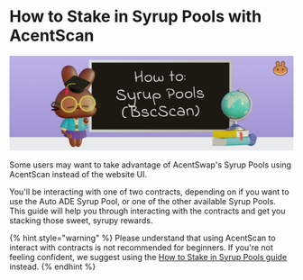 # How to Stake in Syrup Pools with AcentScan

![](../../.gitbook/assets/docs-masthead-2-%20%282%29.png)

Some users may want to take advantage of AcentSwap's Syrup Pools using AcentScan instead of the website UI.

You'll be interacting with one of two contracts, depending on if you want to use the Auto ADE Syrup Pool, or one of the other available Syrup Pools. This guide will help you through interacting with the contracts and get you stacking those sweet, syrupy rewards.

{% hint style="warning" %}
Please understand that using AcentScan to interact with contracts is not recommended for beginners. If you're not feeling confident, we suggest using the [How to Stake in Syrup Pools guide](https://docs.pancakeswap.finance/products/syrup-pool/syrup-pool-guide) instead.
{% endhint %}



